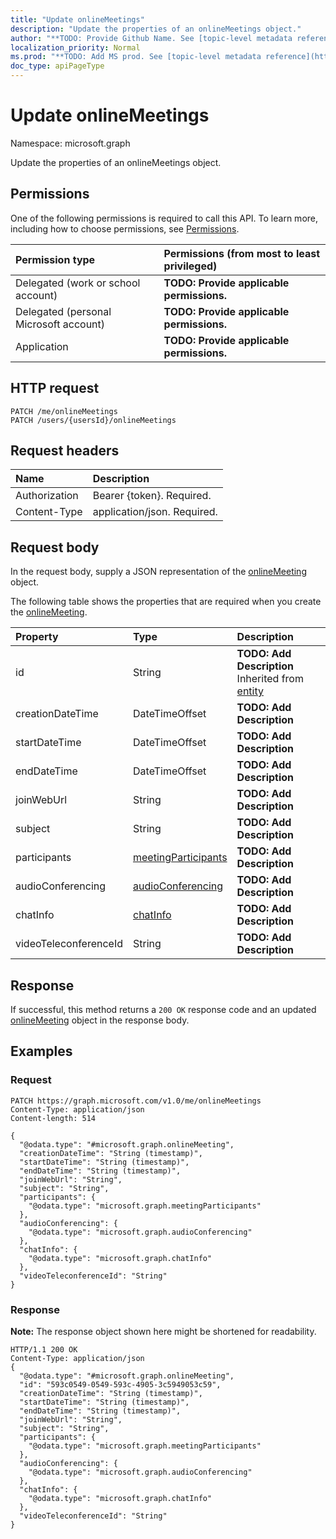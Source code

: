 ```yaml
---
title: "Update onlineMeetings"
description: "Update the properties of an onlineMeetings object."
author: "**TODO: Provide Github Name. See [topic-level metadata reference](https://msgo.azurewebsites.net/add/document/guidelines/metadata.html#topic-level-metadata)**"
localization_priority: Normal
ms.prod: "**TODO: Add MS prod. See [topic-level metadata reference](https://msgo.azurewebsites.net/add/document/guidelines/metadata.html#topic-level-metadata)**"
doc_type: apiPageType
---
```


# Update onlineMeetings

Namespace: microsoft.graph

Update the properties of an onlineMeetings object.

## Permissions
One of the following permissions is required to call this API. To learn more, including how to choose permissions, see [Permissions](/concepts/permissions-reference.md).

|Permission type|Permissions (from most to least privileged)|
|:---|:---|
|Delegated (work or school account)|**TODO: Provide applicable permissions.**|
|Delegated (personal Microsoft account)|**TODO: Provide applicable permissions.**|
|Application|**TODO: Provide applicable permissions.**|

## HTTP request

<!-- {
  "blockType": "ignored"
}
-->
``` http
PATCH /me/onlineMeetings
PATCH /users/{usersId}/onlineMeetings
```

## Request headers
|Name|Description|
|:---|:---|
|Authorization|Bearer {token}. Required.|
|Content-Type|application/json. Required.|

## Request body
In the request body, supply a JSON representation of the [onlineMeeting](../resources/onlinemeeting.md) object.

The following table shows the properties that are required when you create the [onlineMeeting](../resources/onlinemeeting.md).

|Property|Type|Description|
|:---|:---|:---|
|id|String|**TODO: Add Description** Inherited from [entity](../resources/entity.md)|
|creationDateTime|DateTimeOffset|**TODO: Add Description**|
|startDateTime|DateTimeOffset|**TODO: Add Description**|
|endDateTime|DateTimeOffset|**TODO: Add Description**|
|joinWebUrl|String|**TODO: Add Description**|
|subject|String|**TODO: Add Description**|
|participants|[meetingParticipants](../resources/meetingparticipants.md)|**TODO: Add Description**|
|audioConferencing|[audioConferencing](../resources/audioconferencing.md)|**TODO: Add Description**|
|chatInfo|[chatInfo](../resources/chatinfo.md)|**TODO: Add Description**|
|videoTeleconferenceId|String|**TODO: Add Description**|



## Response

If successful, this method returns a `200 OK` response code and an updated [onlineMeeting](../resources/onlinemeeting.md) object in the response body.

## Examples

### Request
<!-- {
  "blockType": "request",
  "name": "update_onlinemeetings"
}
-->
``` http
PATCH https://graph.microsoft.com/v1.0/me/onlineMeetings
Content-Type: application/json
Content-length: 514

{
  "@odata.type": "#microsoft.graph.onlineMeeting",
  "creationDateTime": "String (timestamp)",
  "startDateTime": "String (timestamp)",
  "endDateTime": "String (timestamp)",
  "joinWebUrl": "String",
  "subject": "String",
  "participants": {
    "@odata.type": "microsoft.graph.meetingParticipants"
  },
  "audioConferencing": {
    "@odata.type": "microsoft.graph.audioConferencing"
  },
  "chatInfo": {
    "@odata.type": "microsoft.graph.chatInfo"
  },
  "videoTeleconferenceId": "String"
}
```


### Response
**Note:** The response object shown here might be shortened for readability.
<!-- {
  "blockType": "response",
  "truncated": true
}
-->
``` http
HTTP/1.1 200 OK
Content-Type: application/json
{
  "@odata.type": "#microsoft.graph.onlineMeeting",
  "id": "593c0549-0549-593c-4905-3c5949053c59",
  "creationDateTime": "String (timestamp)",
  "startDateTime": "String (timestamp)",
  "endDateTime": "String (timestamp)",
  "joinWebUrl": "String",
  "subject": "String",
  "participants": {
    "@odata.type": "microsoft.graph.meetingParticipants"
  },
  "audioConferencing": {
    "@odata.type": "microsoft.graph.audioConferencing"
  },
  "chatInfo": {
    "@odata.type": "microsoft.graph.chatInfo"
  },
  "videoTeleconferenceId": "String"
}
```

